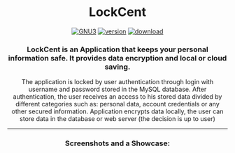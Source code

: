 <div align="center">

  <h1>LockCent</h1>

  <a href="https://github.com/LynxarA-Coding/LockCent/blob/master/LICENSE">![GNU3](https://img.shields.io/github/license/LynxarA-Coding/LockCent)</a>
  <a href="https://github.com/LynxarA-Coding/LockCent/releases">![version](https://img.shields.io/badge/version-v0.0.1--alpha.1-yellow)</a>
  <a href="">![download](https://img.shields.io/github/downloads/LynxarA-CodinG/LockCent/v0.0.1-alpha.1/total?color=gr)</a><br>

  <h3>LockCent is an Application that keeps your personal information safe. It provides data encryption and local or cloud saving.</h3>

  <p>The application is locked by user authentication through login with username and password stored in the MySQL database. After authentication, the user receives an access to his stored data divided by different categories such as: personal data, account credentials or any other secured information. 
Application encrypts data locally, the user can store data in the database or web server (the decision is up to user)
</p><hr>

  <h3>Screenshots and a Showcase:</h3>

</div>
